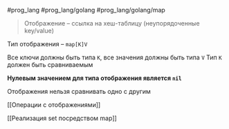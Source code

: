 #prog_lang #prog_lang/golang #prog_lang/golang/map 

> Отображение – ссылка на хеш-таблицу (неупорядоченные key/value)

Тип отображения – `map[K]V`

Все ключи должны быть типа `K`, все значения должны быть типа `V`
Тип `K` должен быть сравниваемым 

**Нулевым значением для типа отображения является `nil`**

Отображения нельзя сравнивать одно с другим

[[Операции с отображениями]]

[[Реализация set посредством map]]
